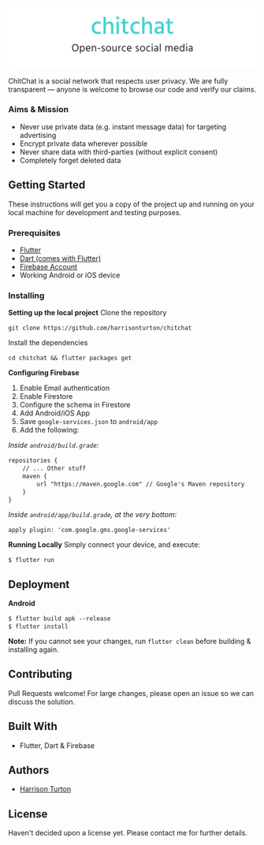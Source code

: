 ![Alt text](design/github_logo.png?raw=true "Title")

ChitChat is a social network that respects user privacy. We are fully transparent — anyone is welcome to browse our code and verify our claims.

### Aims & Mission
- Never use private data (e.g. instant message data) for targeting advertising
- Encrypt private data wherever possible
- Never share data with third-parties (without explicit consent)
- Completely forget deleted data

## Getting Started
These instructions will get you a copy of the project up and running on your local machine for development and testing purposes.

### Prerequisites

- [Flutter](https://flutter.io/)
- [Dart (comes with Flutter)](https://www.dartlang.org/)
- [Firebase Account](https://firebase.google.com/)
- Working Android or iOS device

### Installing

**Setting up the local project**
Clone the repository
```
git clone https://github.com/harrisonturton/chitchat
```
Install the dependencies
```
cd chitchat && flutter packages get
```

**Configuring Firebase**
1. Enable Email authentication
2. Enable Firestore
3. Configure the schema in Firestore
4. Add Android/iOS App
5. Save `google-services.json` to `android/app`
7. Add the following:

*Inside `android/build.grade`:*
```
repositories {
	// ... Other stuff
    maven {
        url "https://maven.google.com" // Google's Maven repository
    }   
}
```

*Inside `android/app/build.grade`, at the very bottom:*
```
apply plugin: 'com.google.gms.google-services'
```

**Running Locally**
Simply connect your device, and execute:
```
$ flutter run
```

## Deployment

**Android**
```
$ flutter build apk --release
$ flutter install
```
**Note:** If you cannot see your changes, run `flutter clean` before building & installing again.

## Contributing
Pull Requests welcome! For large changes, please open an issue so we can discuss the solution.

## Built With
- Flutter, Dart & Firebase

## Authors
- [Harrison Turton](https://github.com/harrisonturton)

## License
Haven't decided upon a license yet. Please contact me for further details.

